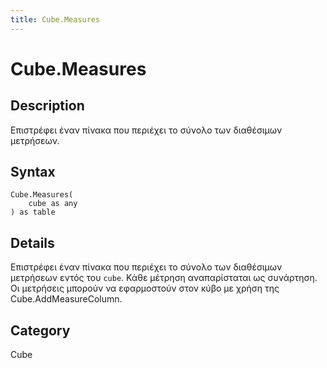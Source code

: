 ```yaml
---
title: Cube.Measures
---
```


# Cube.Measures


## Description

Επιστρέφει έναν πίνακα που περιέχει το σύνολο των διαθέσιμων μετρήσεων.


## Syntax

```powerquery
Cube.Measures(
    cube as any
) as table
```


## Details

Επιστρέφει έναν πίνακα που περιέχει το σύνολο των διαθέσιμων μετρήσεων εντός του <code>cube</code>.     Κάθε μέτρηση αναπαρίσταται ως συνάρτηση. Οι μετρήσεις μπορούν να εφαρμοστούν στον κύβο με χρήση της Cube.AddMeasureColumn.



## Category
Cube
